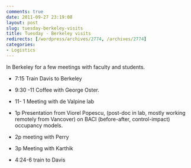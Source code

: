 ```yaml
---
comments: true
date: 2011-09-27 23:19:08
layout: post
slug: tuesday-berkeley-visits
title: Tuesday - Berkeley visits
redirects: [/wordpress/archives/2774, /archives/2774]
categories:
- Logistics
---
```


In Berkeley for a few meetings with faculty and students.



	
  * 7:15 Train Davis to Berkeley

	
  * 9:30 -11 Coffee with George Oster.

	
  * 11- 1 Meeting with de Valpine lab

	
  * 1p Presentation from Viorel Popescu, (post-doc in lab, mostly working remotely from Vancover) on BACI (before-after, control-impact) occupancy models.

	
  * 2p meeting with Perry

	
  * 3p Meeting with Karthik

	
  * 4:24-6 train to Davis


